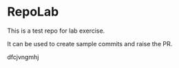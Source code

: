 # RepoLab

This is a test repo for lab exercise. 

It can be used to create sample commits and raise the PR.

dfcjvngmhj
